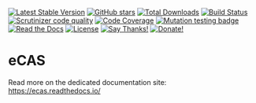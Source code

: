 [![Latest Stable Version](https://img.shields.io/packagist/v/drupol/ecas.svg?style=flat-square)](https://packagist.org/packages/drupol/ecas)
 [![GitHub stars](https://img.shields.io/github/stars/drupol/ecas.svg?style=flat-square)](https://packagist.org/packages/drupol/ecas)
 [![Total Downloads](https://img.shields.io/packagist/dt/drupol/ecas.svg?style=flat-square)](https://packagist.org/packages/drupol/ecas)
 [![Build Status](https://img.shields.io/travis/drupol/ecas/master.svg?style=flat-square)](https://travis-ci.org/drupol/ecas)
 [![Scrutinizer code quality](https://img.shields.io/scrutinizer/quality/g/drupol/ecas/master.svg?style=flat-square)](https://scrutinizer-ci.com/g/drupol/ecas/?branch=master)
 [![Code Coverage](https://img.shields.io/scrutinizer/coverage/g/drupol/ecas/master.svg?style=flat-square)](https://scrutinizer-ci.com/g/drupol/ecas/?branch=master)
 [![Mutation testing badge](https://badge.stryker-mutator.io/github.com/drupol/ecas/master)](https://stryker-mutator.github.io)
 [![Read the Docs](https://img.shields.io/readthedocs/ecas?style=flat-square)](https://ecas.readthedocs.io/)
 [![License](https://img.shields.io/packagist/l/drupol/ecas.svg?style=flat-square)](https://packagist.org/packages/drupol/ecas)
 [![Say Thanks!](https://img.shields.io/badge/Say-thanks-brightgreen.svg?style=flat-square)](https://saythanks.io/to/drupol)
 [![Donate!](https://img.shields.io/badge/Donate-Paypal-brightgreen.svg?style=flat-square)](https://paypal.me/drupol)
 
# eCAS

Read more on the dedicated documentation site: https://ecas.readthedocs.io/